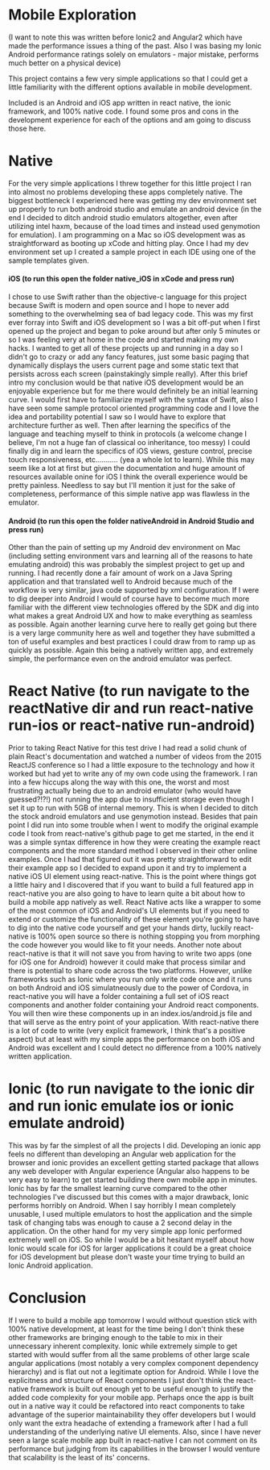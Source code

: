 # Mobile Exploration

(I want to note this was written before Ionic2 and Angular2 which have made the performance issues a thing of the past. Also I was basing my Ionic Android performance ratings solely on emulators - major mistake, performs much better on a physical device)

This project contains a few very simple applications so that I could get a little familiarity with the different options available in mobile development.

Included is an Android and iOS app written in react native, the ionic framework, and 100% native code. I found some pros and cons in the development experience for each of the options and am going to discuss those here.

# Native

For the very simple applications I threw together for this little project I ran into almost no problems developing these apps completely native. The biggest bottleneck I experienced here was getting my dev environment set up properly to run both android studio and emulate an android device (in the end I decided to ditch android studio emulators altogether, even after utilizing intel haxm, because of the load times and instead used genymotion for emulation). I am programming on a Mac so iOS development was as straightforward as booting up xCode and hitting play. Once I had my dev environment set up I created a sample project in each IDE using one of the sample templates given.

<h4>iOS (to run this open the folder native_iOS in xCode and press run)</h4>

I chose to use Swift rather than the objective-c language for this project because Swift is modern and open source and I hope to never add something to the overwhelming sea of bad legacy code. This was my first ever forray into Swift and iOS development so I was a bit off-put when I first opened up the project and began to poke around but after only 5 minutes or so I was feeling very at home in the code and started making my own hacks. I wanted to get all of these projects up and running in a day so I didn't go to crazy or add any fancy features, just some basic paging that dynamically displays the users current page and some static text that persists across each screen (painstakingly simple really). After this brief intro my conclusion would be that native iOS development would be an enjoyable experience but for me there would definitely be an initial learning curve. I would first have to familiarize myself with the syntax of Swift, also I have seen some sample protocol oriented programming code and I love the idea and portability potential I saw so I would have to explore that architecture further as well. Then after learning the specifics of the language and teaching myself to think in protocols (a welcome change I believe, I'm not a huge fan of classical oo inheritance, too messy) I could finally dig in and learn the specifics of iOS views, gesture control, precise touch responsiveness, etc........... (yea a whole lot to learn). While this may seem like a lot at first but given the documentation and huge amount of resources available onine for iOS I think the overall experience would be pretty painless. Needless to say but I'll mention it just for the sake of completeness, performance of this simple native app was flawless in the emulator.

<h4>Android (to run this open the folder nativeAndroid in Android Studio and press run)</h4>

Other than the pain of setting up my Android dev environment on Mac (including setting environment vars and learning all of the reasons to hate emulating android) this was probably the simplest project to get up and running. I had recently done a fair amount of work on a Java Spring application and that translated well to Android because much of the workflow is very similar, java code supported by xml configuration. If I were to dig deeper into Android I would of course have to become much more familiar with the different view technologies offered by the SDK and dig into what makes a great Android UX and how to make everything as seamless as possible. Again another learning curve here to really get going but there is a very large community here as well and together they have submitted a ton of useful examples and best practices I could draw from to ramp up as quickly as possible. Again this being a natively written app, and extremely simple, the performance even on the android emulator was perfect.

# React Native (to run navigate to the reactNative dir and run react-native run-ios or react-native run-android)

Prior to taking React Native for this test drive I had read a solid chunk of plain React's documentation and watched a number of videos from the 2015 ReactJS conference so I had a little exposure to the technology and how it worked but had yet to write any of my own code using the framework. I ran into a few hiccups along the way with this one, the worst and most frustrating actually being due to an android emulator (who would have guessed?!?!) not running the app due to insufficient storage even though I set it up to run with 5GB of internal memory. This is when I decided to ditch the stock android emulators and use genymotion instead. Besides that pain point I did run into some trouble when I went to modify the original example code I took from react-native's github page to get me started, in the end it was a simple syntax difference in how they were creating the example react components and the more standard method I observed in their other online examples. Once I had that figured out it was pretty straightforward to edit their example app so I decided to expand upon it and try to implement a native iOS UI element using react-native. This is the point where things got a little hairy and I discovered that if you want to build a full featured app in react-native you are also going to have to learn quite a bit about how to build a mobile app natively as well. React Native acts like a wrapper to some of the most common of iOS and Android's UI elements but if you need to extend or customize the functionality of these element you're going to have to dig into the native code yourself and get your hands dirty, luckily react-native is 100% open source so there is nothing stopping you from morphing the code however you would like to fit your needs. Another note about react-native is that it will not save you from having to write two apps (one for iOS one for Android) however it could make that process similar and there is potential to share code across the two platforms. However, unlike frameworks such as Ionic where you run only write code once and it runs on both Android and iOS simulatneously due to the power of Cordova, in react-native you will have a folder containing a full set of iOS react components and another folder containing your Android react components. You will then wire these components up in an index.ios/android.js file and that will serve as the entry point of your application. With react-native there is a lot of code to write (very explicit framework, I think that's a positive aspect) but at least with my simple apps the performance on both iOS and Android was excellent and I could detect no difference from a 100% natively written application.

# Ionic (to run navigate to the ionic dir and run ionic emulate ios or ionic emulate android)

This was by far the simplest of all the projects I did. Developing an ionic app feels no different than developing an Angular web application for the browser and ionic provides an excellent getting started package that allows any web developer with Angular experience (Angular also happens to be very easy to learn) to get started building there own mobile app in minutes. Ionic has by far the smallest learning curve compared to the other technologies I've discussed but this comes with a major drawback, Ionic performs horribly on Android. When I say horribly I mean completely unusable, I used multiple emulators to host the application and the simple task of changing tabs was enough to cause a 2 second delay in the application. On the other hand for my very simple app Ionic performed extremely well on iOS. So while I would be a bit hesitant myself about how Ionic would scale for iOS for larger applications it could be a great choice for iOS development but please don't waste your time trying to build an Ionic Android application.

# Conclusion

If I were to build a mobile app tomorrow I would without question stick with 100% native development, at least for the time being I don't think these other frameworks are bringing enough to the table to mix in their unnecessary inherent complexity. Ionic while extremely simple to get started with would suffer from all the same problems of other large scale angular applications (most notably a very complex component dependency hierarchy) and is flat out not a legitimate option for Android. While I love the explicitness and structure of React components I just don't think the react-native framework is built out enough yet to be useful enough to justify the added code complexity for your mobile app. Perhaps once the app is built out in a native way it could be refactored into react components to take advantage of the superior maintainability they offer developers but I would only want the extra headache of extending a framework after I had a full understanding of the underlying native UI elements. Also, since I have never seen a large scale mobile app built in react-native I can not comment on its performance but judging from its capabilities in the browser I would venture that scalability is the least of its' concerns.

